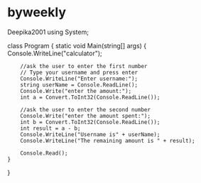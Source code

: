 # byweekly
Deepika2001
using System;


class Program
{
    static void Main(string[] args)
    {
        Console.WriteLine("calculator");
       
        //ask the user to enter the first number
        // Type your username and press enter
        Console.WriteLine("Enter username:");
        string userName = Console.ReadLine();
        Console.Write("enter the amount:");
        int a = Convert.ToInt32(Console.ReadLine());

        //ask the user to enter the second number
        Console.Write("enter the amount spent:");
        int b = Convert.ToInt32(Console.ReadLine());
        int result = a - b;
        Console.WriteLine("Username is" + userName);
        Console.WriteLine("The remaining amount is " + result);
        
        Console.Read();
    }
}